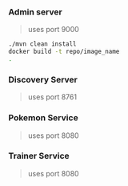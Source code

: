 ### Admin server

> uses port 9000

```sh
./mvn clean install
docker build -t repo/image_name
.
```

### Discovery Server

> uses port 8761

### Pokemon Service

> uses port 8080

### Trainer Service

> uses port 8080

